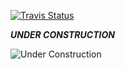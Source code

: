 
[![Travis Status](https://travis-ci.org/arximboldi/immer.svg?branch=master)](https://travis-ci.org/arximboldi/immer)

**_UNDER CONSTRUCTION_**

![Under Construction](https://upload.wikimedia.org/wikipedia/commons/7/75/Enobras.gif)
